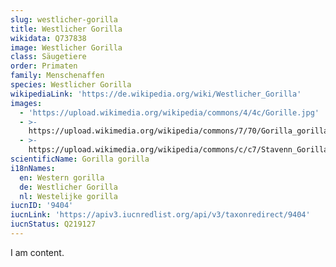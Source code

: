 ```yaml
---
slug: westlicher-gorilla
title: Westlicher Gorilla
wikidata: Q737838
image: Westlicher Gorilla
class: Säugetiere
order: Primaten
family: Menschenaffen
species: Westlicher Gorilla
wikipediaLink: 'https://de.wikipedia.org/wiki/Westlicher_Gorilla'
images:
  - 'https://upload.wikimedia.org/wikipedia/commons/4/4c/Gorille.jpg'
  - >-
    https://upload.wikimedia.org/wikipedia/commons/7/70/Gorilla_gorilla_at_the_Bronx_Zoo_007.jpg
  - >-
    https://upload.wikimedia.org/wikipedia/commons/c/c7/Stavenn_Gorilla_gorilla_00.jpg
scientificName: Gorilla gorilla
i18nNames:
  en: Western gorilla
  de: Westlicher Gorilla
  nl: Westelijke gorilla
iucnID: '9404'
iucnLink: 'https://apiv3.iucnredlist.org/api/v3/taxonredirect/9404'
iucnStatus: Q219127
---
```


I am content.
